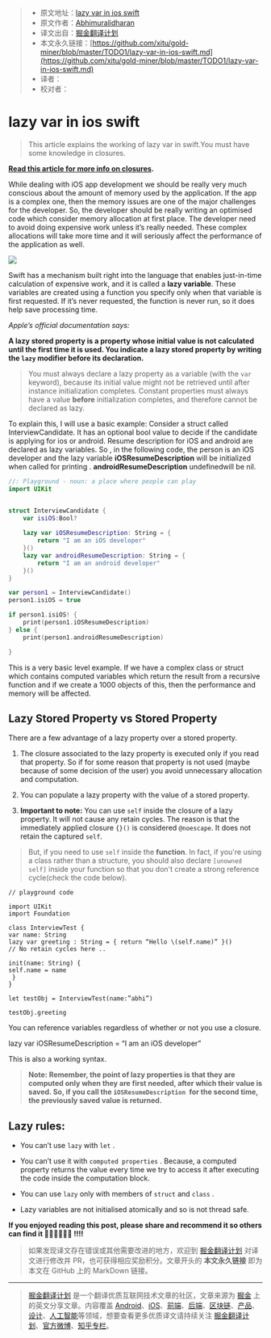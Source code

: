 > * 原文地址：[lazy var in ios swift](https://medium.com/@abhimuralidharan/lazy-var-in-ios-swift-96c75cb8a13a)
> * 原文作者：[Abhimuralidharan](https://medium.com/@abhimuralidharan)
> * 译文出自：[掘金翻译计划](https://github.com/xitu/gold-miner)
> * 本文永久链接：[https://github.com/xitu/gold-miner/blob/master/TODO1/lazy-var-in-ios-swift.md](https://github.com/xitu/gold-miner/blob/master/TODO1/lazy-var-in-ios-swift.md)
> * 译者：
> * 校对者：

# lazy var in ios swift

> This article explains the working of lazy var in swift.You must have some knowledge in closures.

**[Read this article for more info on closures](https://medium.com/@abhimuralidharan/functional-swift-all-about-closures-310bc8af31dd).**

While dealing with iOS app development we should be really very much conscious about the amount of memory used by the application. If the app is a complex one, then the memory issues are one of the major challenges for the developer. So, the developer should be really writing an optimised code which consider memory allocation at first place. The developer need to avoid doing expensive work unless it’s really needed. These complex allocations will take more time and it will seriously affect the performance of the application as well.

![](https://cdn-images-1.medium.com/max/2000/1*HRKGc4RHwRXiyIHOzlpKbA.png)

Swift has a mechanism built right into the language that enables just-in-time calculation of expensive work, and it is called a ****lazy variable****. These variables are created using a function you specify only when that variable is first requested. If it’s never requested, the function is never run, so it does help save processing time.

*Apple’s official documentation says:*

**A lazy stored property is a property whose initial value is not calculated until the first time it is used. You indicate a lazy stored property by writing the `lazy` modifier before its declaration.**

> You must always declare a lazy property as a variable (with the `var` keyword), because its initial value might not be retrieved until after instance initialization completes. Constant properties must always have a value **before** initialization completes, and therefore cannot be declared as lazy.

To explain this, I will use a basic example: Consider a struct called InterviewCandidate. It has an optional bool value to decide if the candidate is applying for ios or android. Resume description for iOS and android are declared as lazy variables. So , in the following code, the person is an iOS developer and the lazy variable **iOSResumeDescription** will be initialized when called for printing . **androidResumeDescription** undefinedwill be nil.

```swift
//: Playground - noun: a place where people can play
import UIKit


struct InterviewCandidate {
    var isiOS:Bool?
    
    lazy var iOSResumeDescription: String = {
        return "I am an iOS developer"
    }()
    lazy var androidResumeDescription: String = {
        return "I am an android developer"
    }()
}

var person1 = InterviewCandidate()
person1.isiOS = true

if person1.isiOS! {
    print(person1.iOSResumeDescription)
} else {
    print(person1.androidResumeDescription)

}
```

This is a very basic level example. If we have a complex class or struct which contains computed variables which return the result from a recursive function and if we create a 1000 objects of this, then the performance and memory will be affected.

## Lazy Stored Property vs Stored Property

There are a few advantage of a lazy property over a stored property.

 1. The closure associated to the lazy property is executed only if you read that property. So if for some reason that property is not used (maybe because of some decision of the user) you avoid unnecessary allocation and computation.

 2. You can populate a lazy property with the value of a stored property.

 3. **Important to note:** You can use `self` inside the closure of a lazy property. It will not cause any retain cycles. The reason is that the immediately applied closure `{}()` is considered `@noescape`. It does not retain the captured `self`.
> But, if you need to use `self` inside the ****function****. In fact, if you're using a class rather than a structure, you should also declare `[unowned self]` inside your function so that you don't create a strong reference cycle(check the code below).

```swfit
// playground code

import UIKit
import Foundation

class InterviewTest {
var name: String
lazy var greeting : String = { return “Hello \(self.name)” }()
// No retain cycles here ..

init(name: String) {
self.name = name
 }
}

let testObj = InterviewTest(name:”abhi”)

testObj.greeting
```

You can reference variables regardless of whether or not you use a closure.

lazy var iOSResumeDescription = “I am an iOS developer”

This is also a working syntax.

> **Note: Remember, the point of lazy properties is that they are computed only when they are first needed, after which their value is saved. So, if you call the `iOSResumeDescription `for the second time, the previously saved value is returned.**

## Lazy rules:

* You can’t use `lazy` with `let` .

* You can’t use it with `computed properties` . Because, a computed property returns the value every time we try to access it after executing the code inside the computation block.

* You can use `lazy` only with members of `struct` and `class` .

* Lazy variables are not initialised atomically and so is not thread safe.

**If you enjoyed reading this post, please share and recommend it so others can find it 💚💚💚💚💚💚 !!!!**

> 如果发现译文存在错误或其他需要改进的地方，欢迎到 [掘金翻译计划](https://github.com/xitu/gold-miner) 对译文进行修改并 PR，也可获得相应奖励积分。文章开头的 **本文永久链接** 即为本文在 GitHub 上的 MarkDown 链接。

---

> [掘金翻译计划](https://github.com/xitu/gold-miner) 是一个翻译优质互联网技术文章的社区，文章来源为 [掘金](https://juejin.im) 上的英文分享文章。内容覆盖 [Android](https://github.com/xitu/gold-miner#android)、[iOS](https://github.com/xitu/gold-miner#ios)、[前端](https://github.com/xitu/gold-miner#前端)、[后端](https://github.com/xitu/gold-miner#后端)、[区块链](https://github.com/xitu/gold-miner#区块链)、[产品](https://github.com/xitu/gold-miner#产品)、[设计](https://github.com/xitu/gold-miner#设计)、[人工智能](https://github.com/xitu/gold-miner#人工智能)等领域，想要查看更多优质译文请持续关注 [掘金翻译计划](https://github.com/xitu/gold-miner)、[官方微博](http://weibo.com/juejinfanyi)、[知乎专栏](https://zhuanlan.zhihu.com/juejinfanyi)。
